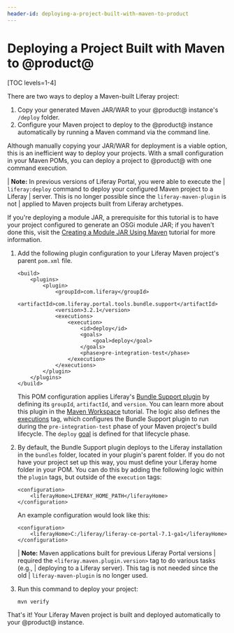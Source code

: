 ```yaml
---
header-id: deploying-a-project-built-with-maven-to-product
---
```


# Deploying a Project Built with Maven to @product@

[TOC levels=1-4]

There are two ways to deploy a Maven-built Liferay project:

1.  Copy your generated Maven JAR/WAR to your @product@ instance's `/deploy`
    folder.
2.  Configure your Maven project to deploy to the @product@ instance
    automatically by running a Maven command via the command line.

Although manually copying your JAR/WAR for deployment is a viable option, this
is an inefficient way to deploy your projects. With a small configuration in
your Maven POMs, you can deploy a project to @product@ with one command
execution.

| **Note:** In previous versions of Liferay Portal, you were able to execute the
| `liferay:deploy` command to deploy your configured Maven project to a Liferay
| server. This is no longer possible since the `liferay-maven-plugin` is not
| applied to Maven projects built from Liferay archetypes.

If you're deploying a module JAR, a prerequisite for this tutorial is to have
your project configured to generate an OSGi module JAR; if you haven't done
this, visit the
[Creating a Module JAR Using Maven](/docs/7-1/tutorials/-/knowledge_base/t/creating-a-module-jar-using-maven)
tutorial for more information.

1.  Add the following plugin configuration to your Liferay Maven project's
    parent `pom.xml` file.

        <build>
            <plugins>
                <plugin>
                    <groupId>com.liferay</groupId>
                    <artifactId>com.liferay.portal.tools.bundle.support</artifactId>
                    <version>3.2.1</version>
                    <executions>
                        <execution>
                            <id>deploy</id>
                            <goals>
                                <goal>deploy</goal>
                            </goals>
                            <phase>pre-integration-test</phase>
                        </execution>
                    </executions>
                </plugin>
            </plugins>
        </build>

    This POM configuration applies Liferay's
    [Bundle Support plugin](/docs/7-1/reference/-/knowledge_base/r/bundle-support-plugin)
    by defining its `groupId`, `artifactId`, and `version`. You can learn more
    about this plugin in the
    [Maven Workspace](/docs/7-1/tutorials/-/knowledge_base/t/maven-workspace)
    tutorial. The logic also defines the
    [executions](https://maven.apache.org/guides/mini/guide-configuring-plugins.html#Using_the_executions_Tag)
    tag, which configures the Bundle Support plugin to run during the
    `pre-integration-test` phase of your Maven project's build lifecycle. The
    `deploy`
    [goal](http://maven.apache.org/guides/introduction/introduction-to-the-lifecycle.html#A_Build_Phase_is_Made_Up_of_Plugin_Goals)
    is defined for that lifecycle phase.

2.  By default, the Bundle Support plugin deploys to the Liferay installation
    in the `bundles` folder, located in your plugin's parent folder. If you do
    not have your project set up this way, you must define your Liferay home
    folder in your POM. You can do this by adding the following logic within the
    `plugin` tags, but outside of the `execution` tags:

        <configuration>
            <liferayHome>LIFERAY_HOME_PATH</liferayHome>
        </configuration>

    An example configuration would look like this:

        <configuration>
            <liferayHome>C:/liferay/liferay-ce-portal-7.1-ga1</liferayHome>
        </configuration>

    | **Note:** Maven applications built for previous Liferay Portal versions
    | required the `<liferay.maven.plugin.version>` tag to do various tasks (e.g.,
    | deploying to a Liferay server). This tag is not needed since the old
    | `liferay-maven-plugin` is no longer used.

3.  Run this command to deploy your project:

        mvn verify

That's it! Your Liferay Maven project is built and deployed automatically to
your @product@ instance.

